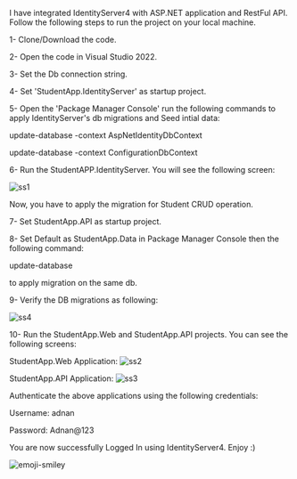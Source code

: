 I have integrated IdentityServer4 with ASP.NET application and RestFul API. Follow the following steps to run the project on your local machine.

1- Clone/Download the code.

2- Open the code in Visual Studio 2022.

3- Set the Db connection string.

4- Set 'StudentApp.IdentityServer' as startup project.

5- Open the 'Package Manager Console' run the following commands to apply IdentityServer's db migrations and Seed intial data:

 update-database -context AspNetIdentityDbContext

 update-database -context ConfigurationDbContext

6- Run the StudentAPP.IdentityServer. You will see the following screen:

![ss1](https://github.com/adnanaldaim/identityserver4/assets/78682361/b9332d94-81ac-4fa9-b785-e7de392ee27e)

Now, you have to apply the migration for Student CRUD operation.

7- Set StudentApp.API as startup project.

8- Set Default as StudentApp.Data in Package Manager Console then the following command:
 
 update-database
 
 to apply migration on the same db.

9- Verify the DB migrations as following:

![ss4](https://github.com/adnanaldaim/identityserver4/assets/78682361/c324e6d0-efbf-400e-afc5-c06a0106dccb)

10- Run the StudentApp.Web and StudentApp.API projects. You can see the following screens:

StudentApp.Web Application:
![ss2](https://github.com/adnanaldaim/identityserver4/assets/78682361/1e912b0c-ec9b-4903-9b03-704cb942ae4f)

StudentApp.API Application:
![ss3](https://github.com/adnanaldaim/identityserver4/assets/78682361/4dc7d6e0-14a5-46c2-960a-5b43f4d99bf7)

Authenticate the above applications using the following credentials:

Username: adnan

Password: Adnan@123

You are now successfully Logged In using IdentityServer4. Enjoy :)

![emoji-smiley](https://github.com/adnanaldaim/identityserver4/assets/78682361/88e888bf-d5e0-4310-a660-885bf92ca3f9)
